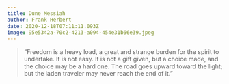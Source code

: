 ```yaml
---
title: Dune Messiah
author: Frank Herbert
date: 2020-12-18T07:11:11.093Z
image: 95e5342a-70c2-4213-a094-454e31b66e39.jpeg
---
```

> ”Freedom is a heavy load, a great and strange burden for the spirit to undertake. It is not easy. It is not a gift given, but a choice made, and the choice may be a hard one. The road goes upward toward the light; but the laden traveler may never reach the end of it.”